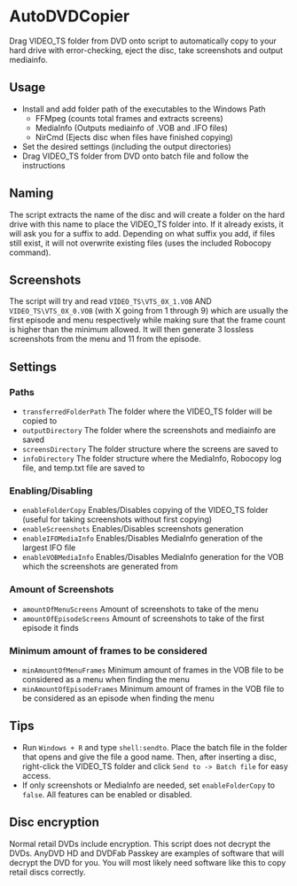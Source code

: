 # AutoDVDCopier
Drag VIDEO_TS folder from DVD onto script to automatically copy to your hard drive with error-checking, eject the disc, take screenshots and output mediainfo.

## Usage
- Install and add folder path of the executables to the Windows Path
  - FFMpeg (counts total frames and extracts screens)
  - MediaInfo (Outputs mediainfo of .VOB and .IFO files)
  - NirCmd (Ejects disc when files have finished copying)
- Set the desired settings (including the output directories)
- Drag VIDEO_TS folder from DVD onto batch file and follow the instructions

## Naming
The script extracts the name of the disc and will create a folder on the hard drive with this name to place the VIDEO_TS folder into. If it already exists, it will ask you for a suffix to add. Depending on what suffix you add, if files still exist, it will not overwrite existing files (uses the included Robocopy command).

## Screenshots
The script will try and read ```VIDEO_TS\VTS_0X_1.VOB``` AND ```VIDEO_TS\VTS_0X_0.VOB``` (with X going from 1 through 9) which are usually the first episode and menu respectively while making sure that the frame count is higher than the minimum allowed. It will then generate 3 lossless screenshots from the menu and 11 from the episode.

## Settings

### Paths
- ```transferredFolderPath``` The folder where the VIDEO_TS folder will be copied to
- ```outputDirectory``` The folder where the screenshots and mediainfo are saved
- ```screensDirectory``` The folder structure where the screens are saved to
- ```infoDirectory``` The folder structure where the MediaInfo, Robocopy log file, and temp.txt file are saved to

### Enabling/Disabling
- ```enableFolderCopy``` Enables/Disables copying of the VIDEO_TS folder (useful for taking screenshots without first copying)
- ```enableScreenshots``` Enables/Disables screenshots generation
- ```enableIFOMediaInfo``` Enables/Disables MediaInfo generation of the largest IFO file
- ```enableVOBMediaInfo``` Enables/Disables MediaInfo generation for the VOB which the screenshots are generated from

### Amount of Screenshots
- ```amountOfMenuScreens``` Amount of screenshots to take of the menu
- ```amountOfEpisodeScreens``` Amount of screenshots to take of the first episode it finds

### Minimum amount of frames to be considered
- ```minAmountOfMenuFrames``` Minimum amount of frames in the VOB file to be considered as a menu when finding the menu
- ```minAmountOfEpisodeFrames``` Minimum amount of frames in the VOB file to be considered as an episode when finding the menu

## Tips
- Run ```Windows + R``` and type ```shell:sendto```. Place the batch file in the folder that opens and give the file a good name. Then, after inserting a disc, right-click the VIDEO_TS folder and click ```Send to -> Batch file``` for easy access.
- If only screenshots or MediaInfo are needed, set ```enableFolderCopy``` to ```false```. All features can be enabled or disabled.

## Disc encryption
Normal retail DVDs include encryption. This script does not decrypt the DVDs. AnyDVD HD and DVDFab Passkey are examples of software that will decrypt the DVD for you. You will most likely need software like this to copy retail discs correctly.

